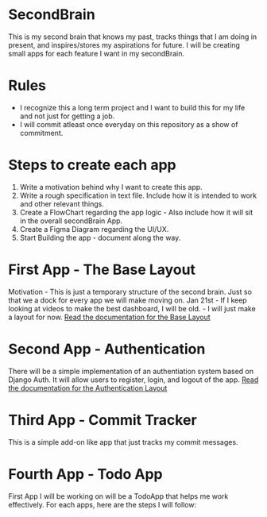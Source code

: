# SecondBrain
This is my second brain that knows my past, tracks things that I am doing in present, and inspires/stores my aspirations for future. I will be creating small apps for each feature I want in my secondBrain.

# Rules
* I recognize this a long term project and I want to build this for my life and not just for getting a job.
* I will commit atleast once everyday on this repository as a show of commitment.

# Steps to create each app
1. Write a motivation behind why I want to create this app. 
2. Write a rough specification in text file. Include how it is intended to work and other relevant things.
3. Create a FlowChart regarding the app logic - Also include how it will sit in the overall secondBrain App.
4. Create a Figma Diagram regarding the UI/UX.
5. Start Building the app - document along the way.

# First App - The Base Layout
Motivation  - This is just a temporary structure of the second brain. Just so that we a dock for every app we will make moving on.
Jan 21st    - If I keep looking at videos to make the best dashboard, I will be old.
            - I will just make a layout for now. 
[Read the documentation for the Base Layout](/App_Documentation/BaseLayout/BaseLayout.md)

# Second App - Authentication
There will be a simple implementation of an authentiation system based on Django Auth.
It will allow users to register, login, and logout of the app.
[Read the documentation for the Authentication Layout](/App_Documentation/Authentication/authentication.md)


# Third App - Commit Tracker
This is a simple add-on like app that just tracks my commit messages.

# Fourth App - Todo App
First App I will be working on will be a TodoApp that helps me work effectively.
For each apps, here are the steps I will follow:
